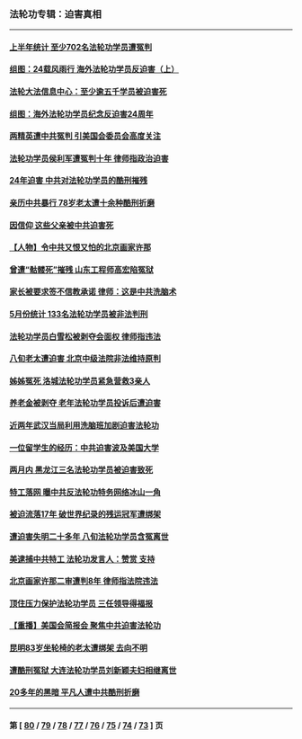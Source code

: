 ### 法轮功专辑：迫害真相
---
#### [上半年统计 至少702名法轮功学员遭冤判](../../pages/nf4379/n14045278.md?08020430) 
#### [组图：24载风雨行 海外法轮功学员反迫害（上）](../../pages/nf4379/n14031583.md?08020430) 
#### [法轮大法信息中心：至少逾五千学员被迫害死](../../pages/nf4379/n14043255.md?08020430) 
#### [组图：海外法轮功学员纪念反迫害24周年](../../pages/nf4379/n14037675.md?08020430) 
#### [两精英遭中共冤判 引美国会委员会高度关注](../../pages/nf4379/n14026429.md?08020430) 
#### [法轮功学员侯利军遭冤判十年 律师指政治迫害](../../pages/nf4379/n14020465.md?08020430) 
#### [24年迫害 中共对法轮功学员的酷刑摧残](../../pages/nf4379/n14016856.md?08020430) 
#### [亲历中共暴行 78岁老太遭十余种酷刑折磨](../../pages/nf4379/n14016167.md?08020430) 
#### [因信仰 这些父亲被中共迫害死](../../pages/nf4379/n14015381.md?08020430) 
#### [【人物】令中共又恨又怕的北京画家许那](../../pages/nf4379/n14015698.md?08020430) 
#### [曾遭“骷髅死”摧残 山东工程师高宏陷冤狱](../../pages/nf4379/n14014585.md?08020430) 
#### [家长被要求签不信教承诺 律师：这是中共洗脑术](../../pages/nf4379/n14014255.md?08020430) 
#### [5月份统计 133名法轮功学员被非法判刑](../../pages/nf4379/n14013124.md?08020430) 
#### [法轮功学员白雪松被剥夺会面权 律师指违法](../../pages/nf4379/n14012545.md?08020430) 
#### [八旬老太遭迫害 北京中级法院非法维持原判](../../pages/nf4379/n14011579.md?08020430) 
#### [姊姊冤死 洛城法轮功学员紧急营救3亲人](../../pages/nf4379/n14011859.md?08020430) 
#### [养老金被剥夺 老年法轮功学员投诉后遭迫害](../../pages/nf4379/n14011154.md?08020430) 
#### [近两年武汉当局利用洗脑班加剧迫害法轮功](../../pages/nf4379/n14009413.md?08020430) 
#### [一位留学生的经历：中共迫害波及美国大学](../../pages/nf4379/n14008375.md?08020430) 
#### [两月内 黑龙江三名法轮功学员被迫害致死](../../pages/nf4379/n14006552.md?08020430) 
#### [特工落网 曝中共反法轮功特务网络冰山一角](../../pages/nf4379/n14006412.md?08020430) 
#### [被迫流落17年 破世界纪录的残运冠军遭绑架](../../pages/nf4379/n14006004.md?08020430) 
#### [遭迫害失明二十多年 八旬法轮功学员含冤离世](../../pages/nf4379/n14005431.md?08020430) 
#### [美逮捕中共特工 法轮功发言人：赞赏 支持](../../pages/nf4379/n14005107.md?08020430) 
#### [北京画家许那二审遭判8年 律师指法院违法](../../pages/nf4379/n14004182.md?08020430) 
#### [顶住压力保护法轮功学员 三任领导得福报](../../pages/nf4379/n14002440.md?08020430) 
#### [【重播】美国会简报会 聚焦中共迫害法轮功](../../pages/nf4379/n14002932.md?08020430) 
#### [昆明83岁坐轮椅的老太遭绑架 去向不明](../../pages/nf4379/n14000874.md?08020430) 
#### [遭酷刑冤狱 大连法轮功学员刘新颖夫妇相继离世](../../pages/nf4379/n13998111.md?08020430) 
#### [20多年的黑暗 平凡人遭中共酷刑折磨](../../pages/nf4379/n13997976.md?08020430) 

---
#### 第 [ [80](./80.md?08020430) / [79](./79.md?08020430) / [78](./78.md?08020430) / [77](./77.md?08020430) / [76](./76.md?08020430) / [75](./75.md?08020430) / [74](./74.md?08020430) / [73](./73.md?08020430) ] 页
